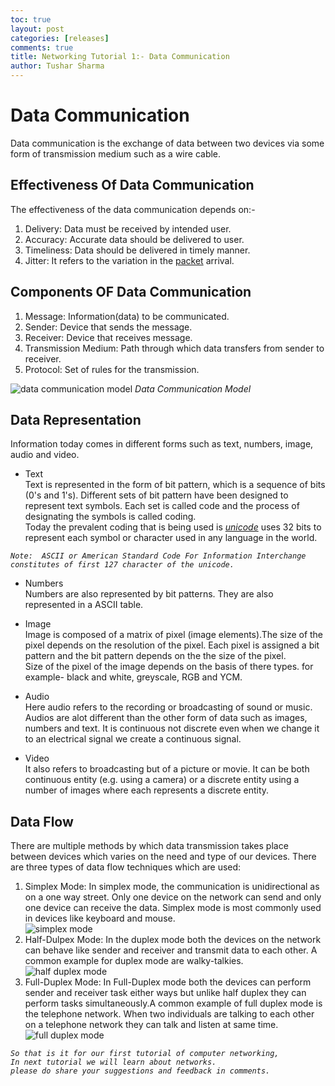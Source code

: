 ```yaml
---
toc: true
layout: post
categories: [releases]
comments: true
title: Networking Tutorial 1:- Data Communication
author: Tushar Sharma
---
```


# Data Communication
Data communication is the exchange of data between two devices via some form of transmission medium such as a wire cable.

## Effectiveness Of Data Communication
The effectiveness of the data communication depends on:-   
1. Delivery: Data must be received by intended user.
2. Accuracy: Accurate data should be delivered to user.
3. Timeliness: Data should be delivered in timely manner.
4. Jitter: It refers to the variation in the [packet](https://en.wikipedia.org/wiki/Network_packet) arrival.  

## Components OF Data Communication  
1. Message: Information(data) to be communicated.  
2. Sender: Device that sends the message.
3. Receiver: Device that receives message.
4. Transmission Medium: Path through which data transfers from sender to receiver.
5. Protocol: Set of rules for the transmission.
    
![data communication model](https://raw.githubusercontent.com/tushar2411/networking/master/images/data%20communication%20model.png) *Data Communication Model*   

## Data Representation   
Information today comes in different forms such as text, numbers, image, audio and video.

* Text   
Text is represented in the form of bit pattern, which is a sequence of bits (0's and 1's). Different sets of bit pattern have been designed to represent text symbols. Each set is called code and the process of designating the symbols is called coding.    
Today the prevalent coding that is being used is [*unicode*](https://en.wikipedia.org/wiki/Unicode) uses 32 bits to represent each symbol or character used in any language in the world.  

*` Note:  ASCII or American Standard Code For Information Interchange constitutes of first 127 character of the unicode.  `*  

*  Numbers  
Numbers are also represented by bit patterns. They are also represented in a ASCII table.      

* Image  
Image is composed of a matrix of pixel (image elements).The size of the pixel depends on the resolution of the pixel. Each pixel is assigned a bit pattern and the bit pattern depends on the the size of the pixel.  
Size of the pixel of the image depends on the basis of there types. for example- black and white, greyscale, RGB and YCM.  

* Audio   
Here audio refers to the recording or broadcasting of sound or music. Audios are alot different than the other form of data such as images, numbers and text. It is continuous not discrete even when we change it to an electrical signal we create a continuous signal.

* Video  
It also refers to broadcasting but of a picture or movie. It can be both continuous entity (e.g. using a camera) or a discrete entity using a number of images where each represents a discrete entity.  

## Data Flow  
There are multiple methods by which data transmission takes place between devices which varies on the need and type of our devices.
There are three types of data flow techniques which are used:
1. Simplex Mode:
   In simplex mode, the communication is unidirectional as on a one way street. Only one device on the network can send and only one device can receive the data. Simplex mode is most commonly used in devices like keyboard and mouse.  
   ![simplex mode](https://raw.githubusercontent.com/tushar2411/networking/master/images/simplex.png)
2. Half-Dulpex Mode:
   In the duplex mode both the devices on the network can behave like sender and receiver and transmit data to each other. A common example for duplex mode are walky-talkies.    
   ![half duplex mode](https://raw.githubusercontent.com/tushar2411/networking/master/images/half%20duplex.png)
3. Full-Duplex Mode:
   In Full-Duplex mode both the devices can perform sender and receiver task either ways but unlike half duplex they can perform tasks simultaneously.A common example of full duplex mode is the telephone network. When two individuals are talking to each other on a telephone network they can talk and listen at same time.  
   ![full duplex mode](https://raw.githubusercontent.com/tushar2411/networking/master/images/full%20duplex.png)

*`So that is it for our first tutorial of computer networking,`*  
*`In next tutorial we will learn about networks.`*  
*`please do share your suggestions and feedback in comments.`*















